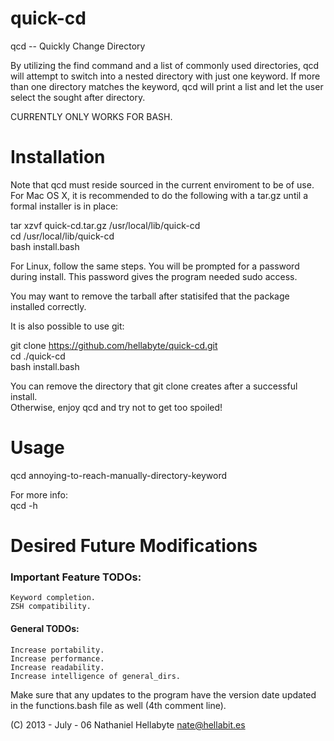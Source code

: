 quick-cd
========

qcd -- Quickly Change Directory 

By utilizing the find command and a list of commonly used directories,
qcd will attempt to switch into a nested directory with just one keyword.
If more than one directory matches the keyword, qcd will print a list and let the
user select the sought after directory. 

CURRENTLY ONLY WORKS FOR BASH.

Installation
============

Note that qcd must reside sourced in the current enviroment to be of use.
For Mac OS X, it is recommended to do the following with a
 tar.gz until a formal installer is in place:

tar xzvf quick-cd.tar.gz /usr/local/lib/quick-cd  
cd /usr/local/lib/quick-cd  
bash install.bash  

For Linux, follow the same steps. You will be prompted for a password during install.
This password gives the program needed sudo access.

You may want to remove the tarball after statisifed that the package installed correctly.

It is also possible to use git:

git clone https://github.com/hellabyte/quick-cd.git  
cd ./quick-cd  
bash install.bash

You can remove the directory that git clone creates after a successful install.  
Otherwise, enjoy qcd and try not to get too spoiled!
    
Usage
=====

qcd annoying-to-reach-manually-directory-keyword

For more info:  
    qcd -h

Desired Future Modifications
============================
### Important Feature TODOs: ###
    Keyword completion.  
    ZSH compatibility.  


#### General TODOs: ####
    Increase portability.                    
    Increase performance.                    
    Increase readability.                    
    Increase intelligence of general_dirs.   

Make sure that any updates to the program have the version date updated in the functions.bash
file as well (4th comment line).

(C) 2013 - July - 06 Nathaniel Hellabyte nate@hellabit.es

